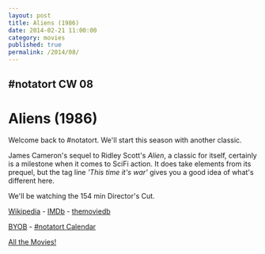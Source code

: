 ```yaml
---
layout: post
title: Aliens (1986)
date: 2014-02-21 11:00:00
category: movies
published: true
permalink: /2014/08/
---
```


## \#notatort CW 08
# Aliens \(1986\)

Welcome back to #notatort. We'll start this season with another classic. 

James Cameron's sequel to Ridley Scott's *Alien*, a classic for itself, certainly is a milestone when it comes to SciFi action. It does take elements from its prequel, but the tag line *'This time it's war'* gives you a good idea of what's different here.

We'll be watching the 154 min Director's Cut.

<a href="http://en.wikipedia.org/wiki/Aliens_(film)">Wikipedia</a> - [IMDb](http://www.imdb.com/title/tt0090605/?ref_=nv_sr_1) - [themoviedb](https://www.themoviedb.org/movie/679-aliens)

<a href="http://en.wikipedia.org/wiki/BYOB_(beverage)">BYOB</a> - <a href="webcal://p09-calendarws.icloud.com/ca/subscribe/1/njhFKcFiNF5cQxQ-plsJccGfbuvf1pXvgKeMqimgE4ZFRgZps-DrReteg83YbLJaRhjuvwVD1DJ3eqmzmueLudNx8k_GF1p4khyUtrXpRxo">#notatort Calendar</a>

[All the Movies!](http://notatort.com/allthemovies/)

<!--include jquery & backstretch-->

<script type="text/javascript" src="https://ajax.googleapis.com/ajax/libs/jquery/1.7.2/jquery.min.js"></script>

<script type="text/javascript" src="http://notatort.com/jquery.backstretch.min.js"></script>

<script type="text/javascript">

$(function(){

     $(window).resize(function(){
     
         if($(this).width() >= 767){
         
             $.backstretch("http://notatort.com/bg1408.jpg", {speed: 150});
             
         }
         
      })
      
      .resize();//trigger resize on page load
      
});

</script>